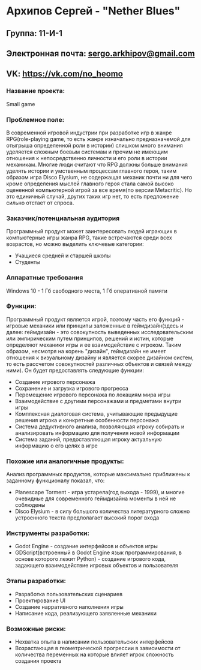 # Архипов Сергей - "Nether Blues"
## Группа: 11-И-1
## Электронная почта: sergo.arkhipov@gmail.com
## VK: https://vk.com/no_heomo

### Название проекта:
Small game

### Проблемное поле:
В современной игровой индустрии при разработке игр в жанре RPG(role-playing game, то есть жанре изначально предназначемой для отыгрыша определенной роли в истории) слишком много внимания уделяется сложным боевым системам и прочим не имеющим отношения к непосредственно личности и его роли в истории механикам. Многие люди считают что RPG должны больше внимания уделять истории и умственным процессам главного героя, таким образом игра Disco Elysium, не содержащая механик почти ни для чего кроме определения мыслей главного героя стала самой высоко оцененной компьютерной игрой за все время(по версии Metacritic). Но это единичный случай, других таких игр нет, то есть предложение сильно отстает от спроса.

### Заказчик/потенциальная аудитория
Программный продукт может заинтересовать людей играющих в компьютерные игры жанра RPG, такие встречаются среди всех возрастов, но можно выделить ключевые категории:
* Учащиеся средней и старшей школы
* Студенты

### Аппаратные требования
Windows 10 - 1 Гб свободного места, 1 Гб оперативной памяти

### Функции:
Программный продукт является игрой, поэтому часть его функций - игровые механики или принципы заложенные в геймдизайн(здесь и далее: геймдизайн - это совокупность выведенных исследовательским или эмпирическим путем принципов, решений и истин, которые определяют механики игры и ее взаимодействие с игроком. Таким образом, несмотря на корень "дизайн", геймдизайн не имеет отношения к визуальному дизайну и является скорее дизайном систем, то есть рассчетом совокупностей различных объектов и связей между ними). Он будет предоставлять следующие функции:
* Создание игрового персонажа
* Сохранение и загрузка игрового прогресса
* Перемещение игрового персонажа по локациям мира игры
* Взаимодействие с другими персонажами и предметами внутри игры
* Комплексная диалоговая система, учитывающие предыдущие решения игрока и конкретные особенности персонажа
* Система дедуктивного анализа, позволяющая игроку собирать и анализировать информацию для получения новой информации
* Система заданий, предоставляющая игроку актуальную информацию о его целях в игре

### Похожие или аналогичные продукты:
Анализ программных продуктов, которые максимально приближены к заданному функционалу показал, что:
* Planescape Torment - игра устарела(год выхода - 1999), и многие очевидные для современного геймдизайна моменты в ней не соблюдены
* Disco Elysium - в силу большого количества литературного сложно устроенного текста предполагает высокий порог входа

### Инструменты разработки:
* Godot Engine - создание интерфейсов и объектов игры
* GDScript(встроенный в Godot Engine язык программирования, в основе которого лежит Python) - создание игрового кода, задающего взаимодействие игровых объектов и пользователя 

### Этапы разработки:
* Разработка пользовательских сценариев
* Проектирование UI 
* Создание нарративного наполнения игры
* Написание кода, реализующего заявленные механики

### Возможные риски:
* Нехватка опыта в написании пользовательских интерфейсов
* Возрастающая в геометрической прогрессии в зависимости от количества переменных на которые влияет игрок сложность создания проекта
